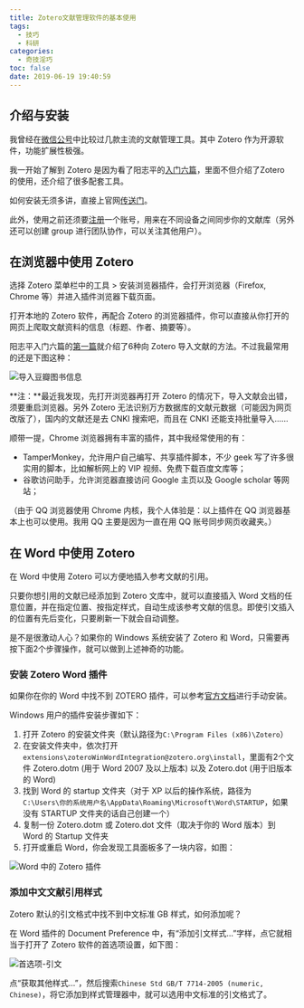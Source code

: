 ```yaml
---
title: Zotero文献管理软件的基本使用
tags:
  - 技巧
  - 科研
categories:
  - 奇技淫巧
toc: false
date: 2019-06-19 19:40:59
---
```


## 介绍与安装

我曾经在[微信公号](http://mp.weixin.qq.com/s?__biz=MzI1MzEyODQyMA==&mid=2708133016&idx=1&sn=0ba2974967de9ebb5a168c874a6bd704&chksm=cd474f13fa30c6059a7e3a80bb213b9108c821db9825c74f289bcb3c45c86f4fde47993f2250&mpshare=1&scene=23&srcid=#rd)中比较过几款主流的文献管理工具。其中 Zotero 作为开源软件，功能扩展性极强。

<!--more-->

我一开始了解到 Zotero 是因为看了阳志平的[入门六篇](https://www.douban.com/group/topic/45562674/)，里面不但介绍了Zotero 的使用，还介绍了很多配套工具。

如何安装无须多讲，直接上官网[传送门](https://www.zotero.org/support/word_processor_plugin_installation)。

此外，使用之前还须要[注册](https://www.zotero.org/user/register/)一个账号，用来在不同设备之间同步你的文献库（另外还可以创建 group 进行团队协作，可以关注其他用户）。


## 在浏览器中使用 Zotero

选择 Zotero 菜单栏中的工具 > 安装浏览器插件，会打开浏览器（Firefox, Chrome 等）并进入插件浏览器下载页面。

打开本地的 Zotero 软件，再配合 Zotero 的浏览器插件，你可以直接从你打开的网页上爬取文献资料的信息（标题、作者、摘要等）。

阳志平入门六篇的[第一篇](https://www.yangzhiping.com/tech/zotero1.html)就介绍了6种向 Zotero 导入文献的方法。不过我最常用的还是下图这种：

![导入豆瓣图书信息](http://m.qpic.cn/psb?/V11Tp57c2B9kPO/QiV5wb1EnTqdWuKohkD7qoIDK1F6870aZjAZAje5WZY!/b/dD4BAAAAAAAA&bo=OQPfAQAAAAADB8Y!&rf=viewer_4)

**注：**最近我发现，先打开浏览器再打开 Zotero 的情况下，导入文献会出错，须要重启浏览器。另外 Zotero 无法识别万方数据库的文献元数据（可能因为网页改版了），国内的文献还是去 CNKI 搜索吧，而且在 CNKI 还能支持批量导入……

顺带一提，Chrome 浏览器拥有丰富的插件，其中我经常使用的有：
- TamperMonkey，允许用户自己编写、共享插件脚本，不少 geek 写了许多很实用的脚本，比如解析网上的 VIP 视频、免费下载百度文库等；
- 谷歌访问助手，允许浏览器直接访问 Google 主页以及 Google scholar 等网站；

（由于 QQ 浏览器使用 Chrome 内核，我个人体验是：以上插件在 QQ 浏览器基本上也可以使用。我用 QQ 主要是因为一直在用 QQ 账号同步网页收藏夹。）

## 在 Word 中使用 Zotero

在 Word 中使用 Zotero 可以方便地插入参考文献的引用。

只要你想引用的文献已经添加到 Zotero 文库中，就可以直接插入 Word 文档的任意位置，并在指定位置、按指定样式，自动生成该参考文献的信息。即使引文插入的位置有先后变化，只要刷新一下就会自动调整。

是不是很激动人心？如果你的 Windows 系统安装了 Zotero 和 Word，只需要再按下面2个步骤操作，就可以做到上述神奇的功能。

### 安装 Zotero Word 插件

如果你在你的 Word 中找不到 ZOTERO 插件，可以参考[官方文档](https://www.zotero.org/support/word_processor_plugin_manual_installation)进行手动安装。

Windows 用户的插件安装步骤如下：
1. 打开 Zotero 的安装文件夹（默认路径为`C:\Program Files (x86)\Zotero`）
2. 在安装文件夹中，依次打开`extensions\zoteroWinWordIntegration@zotero.org\install`，里面有2个文件 Zotero.dotm (用于 Word 2007 及以上版本) 以及 Zotero.dot (用于旧版本的 Word)
3. 找到 Word 的 startup 文件夹（对于 XP 以后的操作系统，路径为 `C:\Users\你的系统用户名\AppData\Roaming\Microsoft\Word\STARTUP`，如果没有 STARTUP 文件夹的话自己创建一个）
4. 复制一份 Zotero.dotm 或 Zotero.dot 文件（取决于你的 Word 版本）到 Word 的 Startup 文件夹
5. 打开或重启 Word，你会发现工具面板多了一块内容，如图：

![Word 中的 Zotero 插件](http://m.qpic.cn/psb?/V11Tp57c2B9kPO/m4xFU4yRplBvfx3zYEem*X2kLjW31lMeLq3Z0IN6fV0!/b/dDABAAAAAAAA&bo=RQJ1AAAAAAADBxA!&rf=viewer_4)

### 添加中文文献引用样式

Zotero 默认的引文格式中找不到中文标准 GB 样式，如何添加呢？

在 Word 插件的 Document Preference 中，有“添加引文样式…”字样，点它就相当于打开了 Zotero 软件的首选项设置，如下图：

![首选项-引文](https://upload-images.jianshu.io/upload_images/5727621-ada62e18161b6e5c.png?imageMogr2/auto-orient/strip%7CimageView2/2/w/616/format/webp)

点“获取其他样式…”，然后搜索`Chinese Std GB/T 7714-2005 (numeric, Chinese)`，将它添加到样式管理器中，就可以选用中文标准的引文格式了。